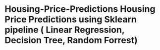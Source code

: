 # Housing-Price-Predictions Housing Price Predictions using Sklearn pipeline ( Linear Regression, Decision Tree, Random Forrest)
